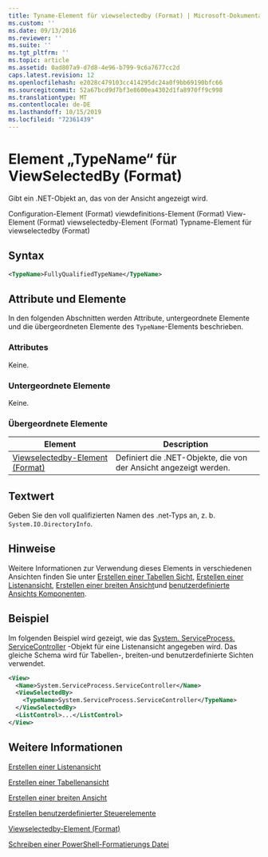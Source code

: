 ```yaml
---
title: Tyname-Element für viewselectedby (Format) | Microsoft-Dokumentation
ms.custom: ''
ms.date: 09/13/2016
ms.reviewer: ''
ms.suite: ''
ms.tgt_pltfrm: ''
ms.topic: article
ms.assetid: 0ad807a9-d7d8-4e96-b799-9c6a7677cc2d
caps.latest.revision: 12
ms.openlocfilehash: e2028c479103cc414295dc24a0f9bb69190bfc66
ms.sourcegitcommit: 52a67bcd9d7bf3e8600ea4302d1fa8970ff9c998
ms.translationtype: MT
ms.contentlocale: de-DE
ms.lasthandoff: 10/15/2019
ms.locfileid: "72361439"
---
```

# <a name="typename-element-for-viewselectedby-format"></a>Element „TypeName“ für ViewSelectedBy (Format)

Gibt ein .NET-Objekt an, das von der Ansicht angezeigt wird.

Configuration-Element (Format) viewdefinitions-Element (Format) View-Element (Format) viewselectedby-Element (Format) Typname-Element für viewselectedby (Format)

## <a name="syntax"></a>Syntax

```xml
<TypeName>FullyQualifiedTypeName</TypeName>
```

## <a name="attributes-and-elements"></a>Attribute und Elemente

In den folgenden Abschnitten werden Attribute, untergeordnete Elemente und die übergeordneten Elemente des `TypeName`-Elements beschrieben.

### <a name="attributes"></a>Attributes

Keine.

### <a name="child-elements"></a>Untergeordnete Elemente

Keine.

### <a name="parent-elements"></a>Übergeordnete Elemente

|Element|Description|
|-------------|-----------------|
|[Viewselectedby-Element (Format)](./viewselectedby-element-format.md)|Definiert die .NET-Objekte, die von der Ansicht angezeigt werden.|

## <a name="text-value"></a>Textwert

Geben Sie den voll qualifizierten Namen des .net-Typs an, z. b. `System.IO.DirectoryInfo`.

## <a name="remarks"></a>Hinweise

Weitere Informationen zur Verwendung dieses Elements in verschiedenen Ansichten finden Sie unter [Erstellen einer Tabellen Sicht](./creating-a-table-view.md), [Erstellen einer Listenansicht](./creating-a-list-view.md), [Erstellen einer breiten Ansicht](./creating-a-wide-view.md)und [benutzerdefinierte Ansichts Komponenten](./creating-custom-controls.md).

## <a name="example"></a>Beispiel

Im folgenden Beispiel wird gezeigt, wie das [System. ServiceProcess. ServiceController](/dotnet/api/System.ServiceProcess.ServiceController) -Objekt für eine Listenansicht angegeben wird. Das gleiche Schema wird für Tabellen-, breiten-und benutzerdefinierte Sichten verwendet.

```xml
<View>
  <Name>System.ServiceProcess.ServiceController</Name>
  <ViewSelectedBy>
    <TypeName>System.ServiceProcess.ServiceController</TypeName>
  </ViewSelectedBy>
  <ListControl>...</ListControl>
</View>
```

## <a name="see-also"></a>Weitere Informationen

[Erstellen einer Listenansicht](./creating-a-list-view.md)

[Erstellen einer Tabellenansicht](./creating-a-table-view.md)

[Erstellen einer breiten Ansicht](./creating-a-wide-view.md)

[Erstellen benutzerdefinierter Steuerelemente](./creating-custom-controls.md)

[Viewselectedby-Element (Format)](./viewselectedby-element-format.md)

[Schreiben einer PowerShell-Formatierungs Datei](./writing-a-powershell-formatting-file.md)
